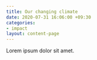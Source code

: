 ```yaml
---
title: Our changing climate
date: 2020-07-31 16:06:00 +09:30
categories:
- impact
layout: content-page
---
```


Lorem ipsum dolor sit amet.